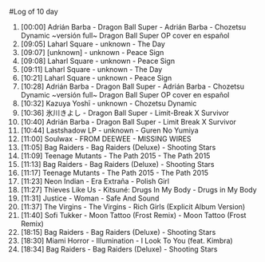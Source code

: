 #Log of 10 day

1. [00:00] Adrián Barba - Dragon Ball Super - Adrián Barba - Chozetsu Dynamic ~versión full~ Dragon Ball Super OP cover en español
1. [09:05] Laharl Square - unknown - The Day
1. [09:07] [unknown] - unknown - Peace Sign
1. [09:08] Laharl Square - unknown - Peace Sign
1. [09:11] Laharl Square - unknown - The Day
1. [10:21] Laharl Square - unknown - Peace Sign
1. [10:28] Adrián Barba - Dragon Ball Super - Adrián Barba - Chozetsu Dynamic ~versión full~ Dragon Ball Super OP cover en español
1. [10:32] Kazuya Yoshī - unknown - Chozetsu Dynamic
1. [10:36] 氷川きよし - Dragon Ball Super - Limit-Break X Survivor
1. [10:40] Adrián Barba - Dragon Ball Super - Limit Break X Survivor
1. [10:44] Lastshadow LP - unknown - Guren No Yumiya
1. [11:00] Soulwax - FROM DEEWEE - MISSING WIRES
1. [11:05] Bag Raiders - Bag Raiders (Deluxe) - Shooting Stars
1. [11:09] Teenage Mutants - The Path 2015 - The Path 2015
1. [11:13] Bag Raiders - Bag Raiders (Deluxe) - Shooting Stars
1. [11:17] Teenage Mutants - The Path 2015 - The Path 2015
1. [11:23] Neon Indian - Era Extraña - Polish Girl
1. [11:27] Thieves Like Us - Kitsuné: Drugs In My Body - Drugs in My Body
1. [11:31] Justice - Woman - Safe And Sound
1. [11:37] The Virgins - The Virgins - Rich Girls (Explicit Album Version)
1. [11:40] Sofi Tukker - Moon Tattoo (Frost Remix) - Moon Tattoo (Frost Remix)
1. [18:15] Bag Raiders - Bag Raiders (Deluxe) - Shooting Stars
1. [18:30] Miami Horror - Illumination - I Look To You (feat. Kimbra)
1. [18:34] Bag Raiders - Bag Raiders (Deluxe) - Shooting Stars
